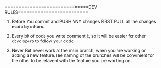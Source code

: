 ==============================DEV RULES=========================

1. Before You commit and PUSH ANY changes FIRST PULL all the
   changes made by others.
   
2. Every bit of code you write comment it, so it will be easier
   for other developers to follow your code.
   
3. Never But never work at the main branch, when you are working
   on adding a new feature.The naming of the brunches will be
   convinient for the other to be relavent with the feature you
   are working on.